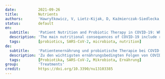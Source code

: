 ```yaml
---
date:          2021-09-26
title:         Nutrients
authors:       'Hawryłkowicz, V, Lietz-Kijak, D, Kaźmierczak-Siedlecka, K, et al.'
status:        default
en:
  subtitle:    'Patient Nutrition and Probiotic Therapy in COVID-19: What Do We Know in 2021?'
  description: 'The main nutritional consequences of COVID-19 include reduced food intake, hypercatabolism, and rapid muscle wasting. Some studies showed that malnutrition is a significant problem among patients hospitalized due to COVID-19 infection, and the outcome of patients with SARS-CoV-2 is strongly associated with their nutritional status. The purpose of this study was to collect useful information about the possible elements of nutritional and probiotic therapy in patients infected with the SARS-CoV-2 virus. A narrative review of the literature, including studies published up to 13 September 2021. Probiotics may support patients by inhibiting the ACE2 receptor, i.e., the passage of the virus into the cell, and may also be effective in suppressing the immune response caused by the proinflammatory cytokine cascade. In patients’ diet, it is crucial to ensure an adequate intake of micronutrients, such as omega-3 fatty acids (at 2–4 g/d), selenium (300–450 μg/d) and zinc (30–50 mg/d), and vitamins A (900–700 µg/d), E (135 mg/d), D (20,000–50,000 IU), C (1–2 g/d), B6, and B12. Moreover, the daily calorie intake should amount to ≥1500–2000 with 75–100 g of protein. In conclusion, the treatment of gut dysbiosis involving an adequate intake of prebiotic dietary fiber and probiotics could turn out to be an immensely helpful instrument for immunomodulation, both in COVID-19 patients and prophylactically in individuals with no history of infection.'
  tags:        [probiotics, SARS-CoV-2, microbiota, nutrition]
de:
  subtitle:    'Patientenernährung und probiotische Therapie bei COVID-19: Was wissen wir im Jahr 2021?'
  description: 'Zu den wichtigsten ernährungsbedingten Folgen von COVID-19 gehören eine verminderte Nahrungsaufnahme, Hyperkatabolismus und schneller Muskelschwund. Einige Studien haben gezeigt, dass Unterernährung bei Patienten, die aufgrund einer COVID-19-Infektion ins Krankenhaus eingeliefert werden, ein erhebliches Problem darstellt, und dass der Ausgang von Patienten mit SARS-CoV-2 stark mit ihrem Ernährungszustand zusammenhängt. Ziel dieser Studie war, nützliche Informationen über die möglichen Elemente einer Ernährungs- und Probiotikatherapie bei Patienten zu sammeln, die mit dem SARS-CoV-2-Virus infiziert sind. Es handelt sich um einen narrativen Überblick über die Literatur, einschließlich Studien, die bis zum 13. September 2021 veröffentlicht wurden. Probiotika können unterstützen, indem sie den ACE2-Rezeptor, d. h. die Passage des Virus in die Zelle, hemmen und möglicherweise auch die durch die proinflammatorische Zytokinkaskade verursachte Immunreaktion unterdrücken. Bei der Ernährung der Patienten muss unbedingt auf eine ausreichende Zufuhr von Mikronährstoffen wie Omega-3-Fettsäuren (2-4 g/d), Selen (300-450 μg/d) und Zink (30-50 mg/d) sowie die Vitamine A (900-700 µg/d), E (135 mg/d), D (20.000-50.000 IE), C (1-2 g/d), B6 und B12 geachtet werden. Außerdem sollte die tägliche Kalorienzufuhr ≥1500-2000 mit 75-100 g Eiweiß betragen. Zusammenfassend lässt sich sagen, dass sich die Behandlung der Darmdysbiose mit einer angemessenen Zufuhr von präbiotischen Ballaststoffen und Probiotika als äußerst hilfreiches Instrument zur Immunmodulation erweisen könnte, sowohl bei COVID-19-Patienten als auch prophylaktisch bei Personen ohne Infektionsgeschichte.' 
  tags:        [Probiotika, SARS-CoV-2, Mikrobiota, Ernährung]
group:         'Treatments'
credit:        https://doi.org/10.3390/nu13103385
---
```

